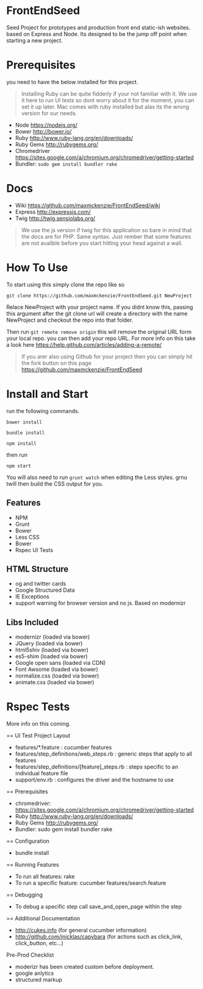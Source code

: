 # FrontEndSeed
Seed Project for prototypes and production front end static-ish websites.
based on Express and Node. Its designed to be the jump off point when starting a new project.

# Prerequisites
you need to have the below installed for this project.

> Installing Ruby can be quite fidderly if your not familiar with it. We use it here to run UI tests so dont worry about it for the moment, you can set it up later. Mac comes with ruby installed but alas its the wrong version for our needs.

- Node https://nodejs.org/
- Bower http://bower.io/
- Ruby http://www.ruby-lang.org/en/downloads/
- Ruby Gems http://rubygems.org/
- Chromedriver https://sites.google.com/a/chromium.org/chromedriver/getting-started
- Bundler: `sudo gem install bundler rake`

# Docs
- Wiki https://github.com/maxmckenzie/FrontEndSeed/wiki
- Express http://expressjs.com/
- Twig http://twig.sensiolabs.org/ 

> We use the js version if twig for this application so bare in mind that the docs are for PHP. Same syntax. Just rember that some features are not avalible before you start hitting your head against a wall.

# How To Use
To start using this simply clone the repo like so

`git clone https://github.com/maxmckenzie/FrontEndSeed.git NewProject`

Relace NewProject with your project name. If you didnt know this, passing this argument after the git clone url will create a directory with the name NewProject and checkout the repo into that folder.

Then run `git remote remove origin` this will remove the original URL form your local repo. you can then add your repo URL. For more info on this take a look here https://help.github.com/articles/adding-a-remote/

> If you arer also using Github for your project then you can simply hit the fork button on this page https://github.com/maxmckenzie/FrontEndSeed

# Install and Start
run the following commands.

`bower install`

`bundle install`

`npm install`

then run 

`npm start`

You will also need to run `grunt watch` when editing the Less styles. grnu twill then build the CSS output for you.

## Features
- NPM
- Grunt
- Bower
- Less CSS
- Bower
- Rspec UI Tests

## HTML Structure
- og and twitter cards
- Google Structured Data
- IE Exceptions <html class="ie ie8" lang="en">
- support warning for browser version and no js. Based on modernizr

## Libs Included
- modernizr (loaded via bower)
- JQuery (loaded via bower)
- html5shiv (loaded via bower)
- es5-shim (loaded via bower)
- Google open sans (loaded via CDN)
- Font Awsome (loaded via bower)
- normalize.css (loaded via bower)
- animate.css (loaded via bower)

# Rspec Tests
More info on this coming.

== UI Test Project Layout

* features/*.feature : cucumber features
* features/step_definitions/web_steps.rb : generic steps that apply to all features
* features/step_definitions/[feature]_steps.rb : steps specific to an individual feature file
* support/env.rb : configures the driver and the hostname to use

== Prerequisites

* chromedriver: https://sites.google.com/a/chromium.org/chromedriver/getting-started
* Ruby http://www.ruby-lang.org/en/downloads/
* Ruby Gems http://rubygems.org/
* Bundler: sudo gem install bundler rake

== Configuration

* bundle install

== Running Features

* To run all features: rake
* To run a specific feature: cucumber features/search.feature

== Debugging

* To debug a specific step call save_and_open_page within the step

== Additional Documentation

* http://cukes.info (for general cucumber information)
* http://github.com/jnicklas/capybara (for actions such as click_link, click_button, etc...)

Pre-Prod Checklist
- moderizr has been created custom before deployment.
- google anlytics
- structured markup